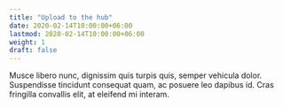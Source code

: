 ```yaml
---
title: "Upload to the hub"
date: 2020-02-14T10:00:00+06:00
lastmod: 2020-02-14T10:00:00+06:00
weight: 1
draft: false
---
```


Musce libero nunc, dignissim quis turpis quis, semper vehicula dolor. Suspendisse tincidunt consequat quam, ac posuere leo dapibus id. Cras fringilla convallis elit, at eleifend mi interam.
